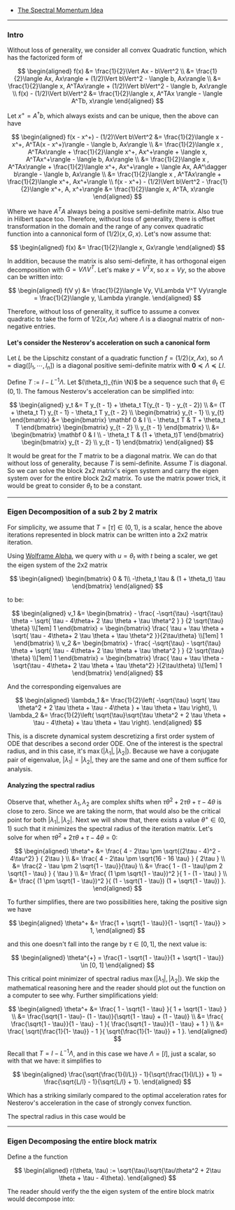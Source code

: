 - [The Spectral Momentum Idea](The%20Spectral%20Momentum%20Idea.md)


---
### **Intro**

Without loss of generality, we consider all convex Quadratic function, which has the factorized form of 

$$
\begin{aligned}
    f(x) &= \frac{1}{2}\Vert Ax - b\Vert^2
    \\
    &= 
    \frac{1}{2}\langle Ax, Ax\rangle + (1/2)\Vert b\Vert^2
    - \langle b, Ax\rangle
    \\
    &= 
    \frac{1}{2}\langle x, A^TAx\rangle + (1/2)\Vert b\Vert^2
    - \langle b, Ax\rangle
    \\
    f(x) - (1/2)\Vert b\Vert^2 &= 
    \frac{1}{2}\langle x, A^TAx \rangle - \langle A^Tb, x\rangle
\end{aligned}
$$

Let $x^+ = A^\dagger b$, which always exists and can be unique, then the above can have

$$
\begin{aligned}
    f(x - x^+) - (1/2)\Vert b\Vert^2
    &= \frac{1}{2}\langle x - x^+, A^TA(x - x^+)\rangle
    - \langle b, Ax\rangle
    \\
    &= 
    \frac{1}{2}\langle x , A^TAx\rangle
    + \frac{1}{2}\langle x^+, Ax^+\rangle + 
    \langle x, A^TAx^+\rangle
    - \langle b, Ax\rangle
    \\
    &= \frac{1}{2}\langle x , A^TAx\rangle
    + \frac{1}{2}\langle x^+, Ax^+\rangle + 
    \langle Ax, AA^\dagger b\rangle
    - \langle b, Ax\rangle
    \\
    &= \frac{1}{2}\langle x , A^TAx\rangle
    + \frac{1}{2}\langle x^+, Ax^+\rangle
    \\
    f(x - x^+) - (1/2)\Vert b\Vert^2
    - \frac{1}{2}\langle x^+, A, x^+\rangle
    &= \frac{1}{2}\langle x, A^TA, x\rangle
\end{aligned}
$$

Where we have $A^TA$ always being a positive semi-definite matrix. 
Also true in Hilbert space too. 
Therefore, without loss of generality, there is offset transformation in the domain and the range of any convex quadratic function into a cannonical form of $(1/2)\langle x, G, x\rangle$. 
Let's now assume that: 

$$
\begin{aligned}
    f(x) &= \frac{1}{2}\langle x, Gx\rangle
\end{aligned}
$$

In addition, because the matrix is also semi-definite, it has orthogonal eigen decomposition with $G = V\Lambda V^T$. 
Let's make $y = V^Tx$, so $x = Vy$, so the above can be written into: 

$$
\begin{aligned}
    f(V y) &= \frac{1}{2}\langle Vy, V\Lambda V^T Vy\rangle = \frac{1}{2}\langle y, \Lambda y\rangle. 
\end{aligned}
$$

Therefore, without loss of generality, it suffice to assume a convex quadratic to take the form of $1/2\langle x, \Lambda x\rangle$ where $\Lambda$ is a diaognal matrix of non-negative entries. 


#### **Let's consider the Nesterov's acceleration on such a canonical form**

Let $L$ be the Lipschitz constant of a quadratic function $f = (1/2)\langle x, \Lambda x\rangle$, so
$\Lambda = \text{diag}([l_1, \cdots, l_n])$ is a diagonal positive semi-definite matrix with $\mathbf 0 \preceq \Lambda\preceq LI$. 

Define $T := I - L^{-1}\Lambda$. 
Let $(\theta_t)_{t\in \N}$ be a sequence such that $\theta_t \in (0, 1)$. 
The famous Nesterov's acceleration can be simplified into: 

$$
\begin{aligned}
    y_t &= T y_{t - 1} + \theta_t T(y_{t - 1} - y_{t - 2})
    \\
    &= (T + \theta_t T) y_{t - 1} - \theta_t T y_{t - 2}
    \\
    \begin{bmatrix}
        y_{t - 1}  \\ y_{t}
    \end{bmatrix}
    &= 
    \begin{bmatrix}
        \mathbf 0 & I 
        \\
        - \theta_t T
        & T + \theta_t T
    \end{bmatrix}
    \begin{bmatrix}
        y_{t - 2} \\ y_{t - 1}
    \end{bmatrix}
    \\
    &= 
    \begin{bmatrix}
        \mathbf 0 & I 
        \\
        - \theta_t T
        & 
        (1 + \theta_t)T
    \end{bmatrix}
    \begin{bmatrix}
        y_{t - 2} \\ y_{t - 1}
    \end{bmatrix}
\end{aligned}
$$

It would be great for the $T$ matrix to be a diagonal matrix. 
We can do that without loss of generality, because $T$ is semi-definite. 
Assume $T$ is diagonal. 
So we can solve the block 2x2 matrix's eigen system and carry the eigen system over for the entire block 2x2 matrix. 
To use the matrix power trick, it would be great to consider $\theta_t$ to be a constant. 

---
### **Eigen Decomposition of a sub 2 by 2 matrix**

For simplicity, we assume that $T = [\tau] \in (0, 1)$, is a scalar, hence the above iterations represented in block matrix can be written into a 2x2 matrix iteration. 

Using [Wolframe Alpha](https://www.wolframalpha.com/input?i=eigenvalues+%7B%7B%5B%2F%2Fnumber%3A0%2F%2F%5D%2C%5B%2F%2Fnumber%3A1%2F%2F%5D%7D%2C%7B%5B%2F%2Fnumber%3A-u+t%2F%2F%5D%2C%5B%2F%2Fnumber%3A%281+%2B+u%29+t%2F%2F%5D%7D%7D), we query with $u = \theta_t$ with $t$ being a scaler, we get the eigen system of the 2x2 matrix 

$$
\begin{aligned}
    \begin{bmatrix}
        0 & 1\\ -\theta_t \tau & (1 + \theta_t) \tau
    \end{bmatrix}
\end{aligned}
$$

to be: 

$$
\begin{aligned}
    v_1 
    &= 
    \begin{bmatrix}
        - \frac{
            -\sqrt{\tau} -\sqrt{\tau} \theta 
            - \sqrt{
                \tau - 4\theta+ 2 \tau \theta + \tau \theta^2
            }
        }
        {2 \sqrt{\tau} \theta}
        \\[1em]
        1
    \end{bmatrix}
    = 
    \begin{bmatrix}
        \frac{
            \tau + \tau \theta 
            + \sqrt{
            \tau - 4\theta+ 2 \tau \theta + \tau \theta^2
        }}{2\tau\theta}
        \\[1em]
        1
    \end{bmatrix}
    \\
    v_2 &= 
    \begin{bmatrix}
        - \frac{
            -\sqrt{\tau} - \sqrt{\tau} \theta + \sqrt{
                \tau - 4\theta+ 2 \tau \theta + \tau \theta^2
            }
        }
        {2 \sqrt{\tau} \theta}
        \\[1em]
        1
    \end{bmatrix}
    = 
    \begin{bmatrix}
        \frac{
            \tau + \tau \theta 
            - \sqrt{\tau - 4\theta+ 2 \tau \theta + \tau \theta^2}
        }{2\tau\theta}
        \\[1em]
        1
    \end{bmatrix}
\end{aligned}
$$

And the corresponding eigenvalues are 

$$
\begin{aligned}
    \lambda_1 &= 
    \frac{1}{2}\left(
        -\sqrt{\tau}
        \sqrt{
            \tau \theta^2 + 2 \tau \theta + \tau - 4\theta
        }
        + \tau \theta + \tau
    \right),
    \\
    \lambda_2 &= 
    \frac{1}{2}\left(
        \sqrt{\tau}\sqrt{\tau \theta^2 + 2 \tau \theta + \tau - 4\theta}
        + \tau \theta + \tau
    \right). 
\end{aligned}
$$

This, is a discrete dynamical system descretizing a first order system of ODE that describes a second order ODE. 
One of the interest is the spectral radius, and in this case, it's $\max(|\lambda_1|, |\lambda_2|)$. 
Because we have a conjugate pair of eigenvalue, $|\lambda_1| = |\lambda_2|$, they are the same and one of them suffice for analysis. 

#### Analyzing the spectral radius

Observe that, whether $\lambda_1, \lambda_2$ are complex shifts when $\tau \theta^2 + 2 \tau \theta + \tau - 4\theta$ is close to zero. 
Since we are taking the norm, that would also be the critical point for both $|\lambda_1|, | \lambda_2|$. 
Next we will show that, there exists a value $\theta^+ \in (0, 1)$ such that it minimizes the spectral radius of the iteration matrix. 
Let's solve for when $\tau \theta^2 + 2 \tau \theta + \tau - 4\theta = 0$: 

$$
\begin{aligned}
    \theta^+ &= 
    \frac{
        4 - 2\tau \pm \sqrt{(2\tau - 4)^2 - 4\tau^2}
    }
    {
        2\tau
    }
    \\
    &= 
    \frac{
        4 - 2\tau \pm \sqrt{16 - 16 \tau}
    }
    {
        2\tau
    }
    \\
    &= \frac{2 - \tau \pm 2 \sqrt{1 - \tau}}{\tau}
    \\
    &= \frac{
        1 - (1 - \tau)\pm 2 \sqrt{1 - \tau}
    }
    {
        \tau
    }
    \\
    &= \frac{
        (1 \pm \sqrt{1 - \tau})^2
    }{
        1 - (1 - \tau)
    }
    \\
    &= \frac{
        (1 \pm \sqrt{1 - \tau})^2
    }{
        (1 -  \sqrt{1 - \tau})
        (1 + \sqrt{1 - \tau})
    }. 
\end{aligned}
$$

To further simplifies, there are two possibilities here, taking the positive sign we have 

$$
\begin{aligned}
    \theta^+ &= 
    \frac{1 + \sqrt{1 - \tau}}{1 - \sqrt{1 - \tau}} > 1,
\end{aligned}
$$

and this one doesn't fall into the range by $\tau \in [0, 1]$, the next value is: 

$$
\begin{aligned}
    \theta^{+} = \frac{1 - \sqrt{1 - \tau}}{1 + \sqrt{1 - \tau}} \in [0, 1]
\end{aligned}
$$

This critical point minimizer of spectral radius $\max(|\lambda_1|, |\lambda_2|)$. 
We skip the mathematical reasoning here and the reader should plot out the function on a computer to see why. 
Further simplifications yield: 

$$
\begin{aligned}
    \theta^+
    &= 
    \frac{
        1 - \sqrt{1 - \tau}
    }{
        1 + \sqrt{1 - \tau}
    }
    \\
    &= 
    \frac{\sqrt{1 - \tau}- (1 - \tau)}{\sqrt{1 - \tau} + (1 - \tau)}
    \\
    &= 
    \frac{
        \frac{\sqrt{1 - \tau}}{1 - \tau} - 1
    }{
        \frac{\sqrt{1 - \tau}}{1 - \tau} + 1
    }
    \\
    &= 
    \frac{
        \sqrt{\frac{1}{1- \tau}} - 1
    }{
        \sqrt{\frac{1}{1- \tau}} + 1
    }. 
\end{aligned}
$$

Recall that $T = I - L^{-1}\Lambda$, and in this case we have $\Lambda = [l]$, just a scalar, so with that we have: it simplifies to 

$$
\begin{aligned}
    \frac{\sqrt{\frac{1}{l/L}} - 1}{\sqrt{\frac{1}{l/L}} + 1}
    = 
    \frac{\sqrt{L/l} - 1}{\sqrt{L/l} + 1}. 
\end{aligned}
$$

Which has a striking similarly compared to the optimal acceleration rates for Nesterov's acceleration in the case of strongly convex function. 

The spectral radius in this case would be



---
### **Eigen Decomposing the entire block matrix**

Define a the function

$$
\begin{aligned}
    r(\theta, \tau) := 
    \sqrt{\tau}\sqrt{\tau\theta^2 + 2\tau \theta + \tau - 4\theta}. 
\end{aligned}
$$

The reader should verify the the eigen system of the entire block matrix would decompose into: 

